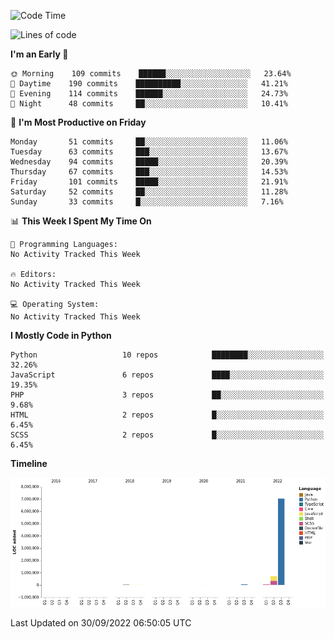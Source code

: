 <!--START_SECTION:waka-->
![Code Time](http://img.shields.io/badge/Code%20Time-1%2C823%20hrs%2025%20mins-blue)

![Lines of code](https://img.shields.io/badge/From%20Hello%20World%20I%27ve%20Written-8%20Million%20lines%20of%20code-blue)

**I'm an Early 🐤** 

```text
🌞 Morning    109 commits    ██████░░░░░░░░░░░░░░░░░░░   23.64% 
🌆 Daytime    190 commits    ██████████░░░░░░░░░░░░░░░   41.21% 
🌃 Evening    114 commits    ██████░░░░░░░░░░░░░░░░░░░   24.73% 
🌙 Night      48 commits     ██░░░░░░░░░░░░░░░░░░░░░░░   10.41%

```
📅 **I'm Most Productive on Friday** 

```text
Monday       51 commits     ██░░░░░░░░░░░░░░░░░░░░░░░   11.06% 
Tuesday      63 commits     ███░░░░░░░░░░░░░░░░░░░░░░   13.67% 
Wednesday    94 commits     █████░░░░░░░░░░░░░░░░░░░░   20.39% 
Thursday     67 commits     ███░░░░░░░░░░░░░░░░░░░░░░   14.53% 
Friday       101 commits    █████░░░░░░░░░░░░░░░░░░░░   21.91% 
Saturday     52 commits     ██░░░░░░░░░░░░░░░░░░░░░░░   11.28% 
Sunday       33 commits     █░░░░░░░░░░░░░░░░░░░░░░░░   7.16%

```


📊 **This Week I Spent My Time On** 

```text
💬 Programming Languages: 
No Activity Tracked This Week

🔥 Editors: 
No Activity Tracked This Week

💻 Operating System: 
No Activity Tracked This Week

```

**I Mostly Code in Python** 

```text
Python                   10 repos            ████████░░░░░░░░░░░░░░░░░   32.26% 
JavaScript               6 repos             ████░░░░░░░░░░░░░░░░░░░░░   19.35% 
PHP                      3 repos             ██░░░░░░░░░░░░░░░░░░░░░░░   9.68% 
HTML                     2 repos             █░░░░░░░░░░░░░░░░░░░░░░░░   6.45% 
SCSS                     2 repos             █░░░░░░░░░░░░░░░░░░░░░░░░   6.45%

```


**Timeline**

![Chart not found](https://raw.githubusercontent.com/telesoho/telesoho/master/charts/bar_graph.png) 


 Last Updated on 30/09/2022 06:50:05 UTC
<!--END_SECTION:waka-->


<!--
**telesoho/telesoho** is a ✨ _special_ ✨ repository because its `README.md` (this file) appears on your GitHub profile.

Here are some ideas to get you started:

- 🔭 I’m currently working on ...
- 🌱 I’m currently learning ...
- 👯 I’m looking to collaborate on ...
- 🤔 I’m looking for help with ...
- 💬 Ask me about ...
- 📫 How to reach me: ...
- 😄 Pronouns: ...
- ⚡ Fun fact: ...
-->
